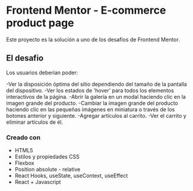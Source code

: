 # Frontend Mentor - E-commerce product page
Este proyecto es la solución a uno de los desafíos de Frontend Mentor.

## El desafio

Los usuarios deberían poder:

-Ver la disposición óptima del sitio dependiendo del tamaño de la pantalla del dispositivo.
-Ver los estados de 'hover' para todos los elementos interactivos de la página.
-Abrir la galería en un modal haciendo clic en la imagen grande del producto.
-Cambiar la imagen grande del producto haciendo clic en las pequeñas imágenes en miniatura o través de los botones anterior y siguiente.
-Agregar artículos al carrito.
-Ver el carrito y eliminar artículos de él.

### Creado con

- HTML5
- Estilos y propiedades CSS
- Flexbox
- Position absolute - relative
- React Hooks, useState, useContext, useEffect
- React + Javascript
